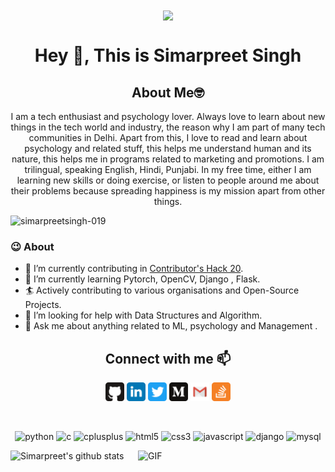 <div align="center">
<img src="https://user-images.githubusercontent.com/42115530/92640221-9728ca00-f2fa-11ea-8994-c72b26e937de.gif" align="center"/>
</div>
<h1 align='center'>Hey 👋, This is Simarpreet Singh</h1>
<p align = 'center'> 
<h2 align='center'>About Me🤓</h2>
<p align='center'>I am a tech enthusiast and psychology lover. Always love to learn about new things in the tech world and industry, the reason why I am part of many tech communities in Delhi. Apart from this, I love to read and learn
about psychology and related stuff, this helps me understand human and its nature, this helps me in programs related to marketing and promotions. I am trilingual, speaking English, Hindi, Punjabi.
In my free time, either I am learning new skills or doing exercise, or listen to people around me about their problems because spreading happiness is my mission apart from other things.
 <p align="left"> <img src="https://komarev.com/ghpvc/?username=simarpreetsingh-019" alt="simarpreetsingh-019" /> </p>

### 😉 About
- 🔭 I’m currently contributing in [Contributor's Hack 20](https://hakincodes.tech/ "HackinCodes").
- 🌱 I’m currently learning Pytorch, OpenCV, Django , Flask. 
- 🏄‍ Actively contributing to various organisations and Open-Source Projects.
- 🤔 I’m looking for help with Data Structures and Algorithm.
- 💬 Ask me about anything related to ML, psychology and Management .
</p><h2 align='center'>Connect with me  📫 </h2>
<p align = 'center'> 
 <a href = https://github.com/simarpreetsingh-019 target='_blank'> <img src=https://github.com/edent/SuperTinyIcons/blob/master/images/svg/github.svg height='30' weight='30'/></a>
<a href = https://www.linkedin.com/in/simarpreetsingh019 target='_blank'> <img src=https://github.com/edent/SuperTinyIcons/blob/master/images/svg/linkedin.svg height='30' weight='30'/></a> 
<a href = https://twitter.com/simarpreet019 target='_blank'> <img src=https://github.com/edent/SuperTinyIcons/blob/master/images/svg/twitter.svg height='30' weight='30'/></a>
<a href = https://medium.com/@simarpreetsingh.019 target='_blank'> <img src=https://github.com/edent/SuperTinyIcons/blob/master/images/svg/medium.svg height='30' weight='30'/></a> 
<a href="https://mail.google.com/mail/?view=cm&fs=1&tf=1&to=simarpreetsingh.019@gmail.com" target="_blank"><img src=https://github.com/edent/SuperTinyIcons/blob/master/images/svg/gmail.svg height='30' weight='30'/></a>
<a href = https://stackoverflow.com/users/11798523/simarpreetsingh-019 target='_blank'> <img src=https://github.com/edent/SuperTinyIcons/blob/master/images/svg/stackoverflow.svg height='30' weight='30'/></a>  

 &emsp;
 
 <p align="center">
 <img src="https://devicons.github.io/devicon/devicon.git/icons/python/python-original.svg" alt="python" width="40" height="40"/>
 <img src="https://devicons.github.io/devicon/devicon.git/icons/c/c-original.svg" alt="c" width="40" height="40"/>
 <img src="https://devicons.github.io/devicon/devicon.git/icons/cplusplus/cplusplus-original.svg" alt="cplusplus" width="40" height="40"/> 
 <img src="https://devicons.github.io/devicon/devicon.git/icons/html5/html5-original-wordmark.svg" alt="html5" width="40" height="40"/>
 <img src="https://devicons.github.io/devicon/devicon.git/icons/css3/css3-original-wordmark.svg" alt="css3" width="40" height="40"/>
 <img src="https://devicons.github.io/devicon/devicon.git/icons/javascript/javascript-original.svg" alt="javascript" width="40" height="40"/>
 <img src="https://devicons.github.io/devicon/devicon.git/icons/django/django-original.svg" alt="django" width="40" height="40"/>
 <img src="https://devicons.github.io/devicon/devicon.git/icons/mysql/mysql-original-wordmark.svg" alt="mysql" width="40" height="40"/>
</p>

<img align="right" height="250" width="300" alt="GIF" src="https://miro.medium.com/max/1360/1*IRGHmiGsa16stedQvIaZfw.gif" />

![Simarpreet's github stats](https://github-readme-stats.vercel.app/api?username=simarpreetsingh-019&theme=vue&show_icons=true)
